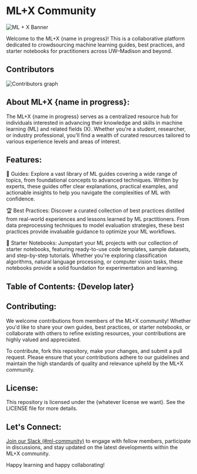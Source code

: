 # ML+X Community

![ML + X Banner](https://github.com/UW-Madison-DataScience/ML-X-Community/assets/59903252/b3dbe076-526d-4dbe-9525-f9c2f62bf27c)

Welcome to the ML+X {name in progress}! This is a collaborative platform dedicated to crowdsourcing machine learning guides, best practices, and starter notebooks for practitioners across UW–Madison and beyond.

## Contributors

![Contributors graph](https://contrib.rocks/image?repo=UW-Madison-DataScience/ML-X-Nexus)

## About ML+X {name in progress}:

The ML+X {name in progress} serves as a centralized resource hub for individuals interested in advancing their knowledge and skills in machine learning (ML) and related fields (X). Whether you're a student, researcher, or industry professional, you'll find a wealth of curated resources tailored to various experience levels and areas of interest.

## Features:

📜 Guides: Explore a vast library of ML guides covering a wide range of topics, from foundational concepts to advanced techniques. Written by experts, these guides offer clear explanations, practical examples, and actionable insights to help you navigate the complexities of ML with confidence.

🏆 Best Practices: Discover a curated collection of best practices distilled from real-world experiences and lessons learned by ML practitioners. From data preprocessing techniques to model evaluation strategies, these best practices provide invaluable guidance to optimize your ML workflows.

🚀 Starter Notebooks: Jumpstart your ML projects with our collection of starter notebooks, featuring ready-to-use code templates, sample datasets, and step-by-step tutorials. Whether you're exploring classification algorithms, natural language processing, or computer vision tasks, these notebooks provide a solid foundation for experimentation and learning.

## Table of Contents: {Develop later}

## Contributing:

We welcome contributions from members of the ML+X community! Whether you'd like to share your own guides, best practices, or starter notebooks, or collaborate with others to refine existing resources, your contributions are highly valued and appreciated.

To contribute, fork this repository, make your changes, and submit a pull request. Please ensure that your contributions adhere to our guidelines and maintain the high standards of quality and relevance upheld by the ML+X community.

## License:

This repository is licensed under the {whatever license we want}. See the LICENSE file for more details.

## Let's Connect:

[Join our Slack (#ml-community)](https://join.slack.com/t/data-science-hubgroup/shared_invite/zt-2e9ytpbdg-D5mQhujTvTT5eTccYPpN0g) to engage with fellow members, participate in discussions, and stay updated on the latest developments within the ML+X community.

Happy learning and happy collaborating!
